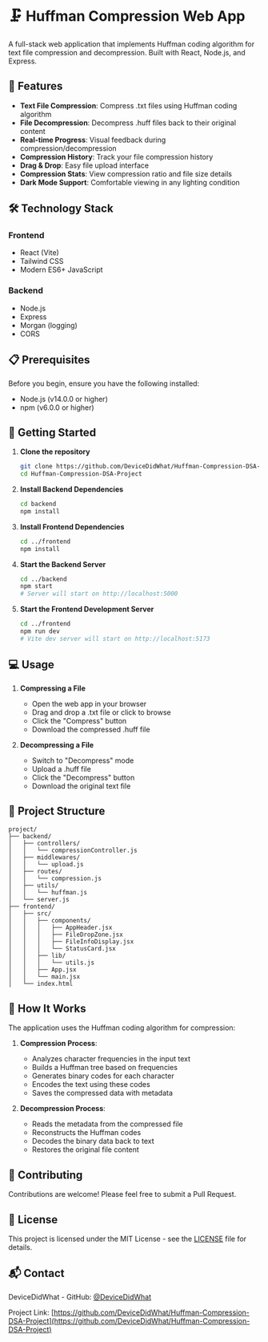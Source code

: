 # 🗜️ Huffman Compression Web App

A full-stack web application that implements Huffman coding algorithm for text file compression and decompression. Built with React, Node.js, and Express.

## 🌟 Features

- **Text File Compression**: Compress .txt files using Huffman coding algorithm
- **File Decompression**: Decompress .huff files back to their original content
- **Real-time Progress**: Visual feedback during compression/decompression
- **Compression History**: Track your file compression history
- **Drag & Drop**: Easy file upload interface
- **Compression Stats**: View compression ratio and file size details
- **Dark Mode Support**: Comfortable viewing in any lighting condition

## 🛠️ Technology Stack

### Frontend
- React (Vite)
- Tailwind CSS
- Modern ES6+ JavaScript

### Backend
- Node.js
- Express
- Morgan (logging)
- CORS

## 📋 Prerequisites

Before you begin, ensure you have the following installed:
- Node.js (v14.0.0 or higher)
- npm (v6.0.0 or higher)

## 🚀 Getting Started

1. **Clone the repository**
   ```bash
   git clone https://github.com/DeviceDidWhat/Huffman-Compression-DSA-Project.git
   cd Huffman-Compression-DSA-Project
   ```

2. **Install Backend Dependencies**
   ```bash
   cd backend
   npm install
   ```

3. **Install Frontend Dependencies**
   ```bash
   cd ../frontend
   npm install
   ```

4. **Start the Backend Server**
   ```bash
   cd ../backend
   npm start
   # Server will start on http://localhost:5000
   ```

5. **Start the Frontend Development Server**
   ```bash
   cd ../frontend
   npm run dev
   # Vite dev server will start on http://localhost:5173
   ```

## 💻 Usage

1. **Compressing a File**
   - Open the web app in your browser
   - Drag and drop a .txt file or click to browse
   - Click the "Compress" button
   - Download the compressed .huff file

2. **Decompressing a File**
   - Switch to "Decompress" mode
   - Upload a .huff file
   - Click the "Decompress" button
   - Download the original text file

## 🔧 Project Structure

```
project/
├── backend/
│   ├── controllers/
│   │   └── compressionController.js
│   ├── middlewares/
│   │   └── upload.js
│   ├── routes/
│   │   └── compression.js
│   ├── utils/
│   │   └── huffman.js
│   └── server.js
├── frontend/
│   ├── src/
│   │   ├── components/
│   │   │   ├── AppHeader.jsx
│   │   │   ├── FileDropZone.jsx
│   │   │   ├── FileInfoDisplay.jsx
│   │   │   └── StatusCard.jsx
│   │   ├── lib/
│   │   │   └── utils.js
│   │   ├── App.jsx
│   │   └── main.jsx
│   └── index.html
```

## 🧮 How It Works

The application uses the Huffman coding algorithm for compression:

1. **Compression Process**:
   - Analyzes character frequencies in the input text
   - Builds a Huffman tree based on frequencies
   - Generates binary codes for each character
   - Encodes the text using these codes
   - Saves the compressed data with metadata

2. **Decompression Process**:
   - Reads the metadata from the compressed file
   - Reconstructs the Huffman codes
   - Decodes the binary data back to text
   - Restores the original file content

## 🤝 Contributing

Contributions are welcome! Please feel free to submit a Pull Request.

## 📝 License

This project is licensed under the MIT License - see the [LICENSE](LICENSE) file for details.

## 📬 Contact

DeviceDidWhat - GitHub: [@DeviceDidWhat](https://github.com/DeviceDidWhat)

Project Link: [https://github.com/DeviceDidWhat/Huffman-Compression-DSA-Project](https://github.com/DeviceDidWhat/Huffman-Compression-DSA-Project)
